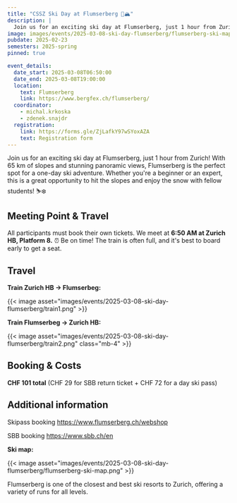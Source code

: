 ```yaml
---
title: "CSSZ Ski Day at Flumserberg 🎿🏔️"
description: |
  Join us for an exciting ski day at Flumserberg, just 1 hour from Zurich!
image: images/events/2025-03-08-ski-day-flumserberg/flumserberg-ski-map.png
pubdate: 2025-02-23
semesters: 2025-spring
pinned: true

event_details:
  date_start: 2025-03-08T06:50:00
  date_end: 2025-03-08T19:00:00
  location:
    text: Flumserberg
    link: https://www.bergfex.ch/flumserberg/
  coordinator:
    - michal.krkoska
    - zdenek.snajdr
  registration:
    link: https://forms.gle/ZjLafkY97wSYoxAZA
    text: Registration form
---
```


Join us for an exciting ski day at Flumserberg, just 1 hour from Zurich! With 65 km of slopes and stunning panoramic views, Flumserberg is the perfect spot for a one-day ski adventure. Whether you're a beginner or an expert, this is a great opportunity to hit the slopes and enjoy the snow with fellow students! ⛷️❄️

## Meeting Point & Travel

All participants must book their own tickets. We meet at **6:50 AM at Zurich HB, Platform 8.** ⏰ Be on time! The train is often full, and it's best to board early to get a seat.

## Travel

**Train Zurich HB -> Flumserbeg:**

{{< image asset="images/events/2025-03-08-ski-day-flumserberg/train1.png" >}}

**Train Flumserbeg -> Zurich HB:**

{{< image asset="images/events/2025-03-08-ski-day-flumserberg/train2.png" class="mb-4" >}}

## Booking & Costs

**CHF 101 total** (CHF 29 for SBB return ticket + CHF 72 for a day ski pass)

## Additional information

Skipass booking https://www.flumserberg.ch/webshop

SBB booking https://www.sbb.ch/en

**Ski map:**

{{< image asset="images/events/2025-03-08-ski-day-flumserberg/flumserberg-ski-map.png" >}}

Flumserberg is one of the closest and best ski resorts to Zurich, offering a variety of runs for all levels.